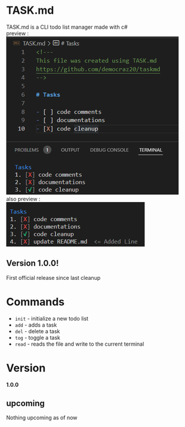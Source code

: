 # TASK.md

TASK.md is a CLI todo list manager made with c#<br/>
preview : <br/>
![task1](https://github.com/democraz20/taskmd/blob/main/images/task1.PNG "preview") <br/>
also preview : <br/>
![task2](https://github.com/democraz20/taskmd/blob/main/images/task2.PNG "preview")

## Version 1.0.0!
First official release since last cleanup

# Commands

- `init` - initialize a new todo list
- `add` - adds a task
- `del` - delete a task
- `tog` - toggle a task
- `read` - reads the file and write to the current terminal

# Version

**1.0.0**

## upcoming

Nothing upcoming as of now
